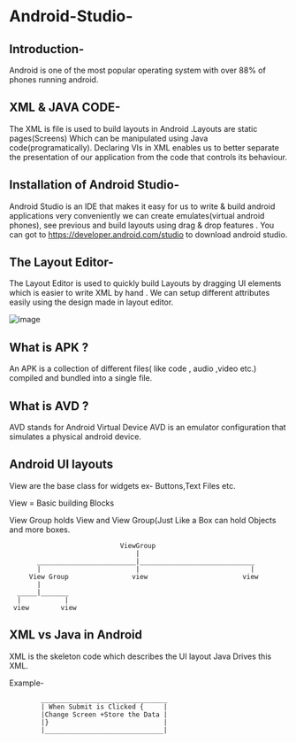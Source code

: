 # Android-Studio-

## Introduction- 

 Android is one of the most popular operating system with over 88% of phones running android.
 
 
## XML & JAVA CODE-
 
 The XML is file is used to build layouts in Android .Layouts are static pages(Screens) Which can be manipulated using Java code(programatically).
 Declaring VIs  in XML enables us to better separate the presentation of our application from the code that controls its behaviour.
 
## Installation of Android Studio-
 
 Android Studio is an IDE that makes it easy for us to write & build android applications very conveniently
 we can create emulates(virtual android phones), see previous and build layouts using drag & drop features .
 You can got to  https://developer.android.com/studio to download android studio.
 
 
 ## The Layout Editor-
 
 The Layout Editor is used to quickly build Layouts by dragging UI elements which is easier to write XML by hand .
 We can setup different attributes easily using the design made in layout editor.
 
 
 
 
 ![image](https://user-images.githubusercontent.com/71562703/110642788-5e9a7800-81d9-11eb-9071-3f045b321240.png)

 
 ## What is APK ?
 
 An APK is a collection of different files( like code , audio  ,video etc.) compiled and bundled into a single file.
 
 
 ## What is AVD ?
 
 AVD stands for Android Virtual Device AVD is an emulator configuration that simulates  a physical android device.
 
 
 ## Android UI layouts 
 
 View are the base class for widgets ex- Buttons,Text Files etc.
 
 View = Basic building Blocks 
 
 View Group holds View and View Group(Just Like a  Box can hold  Objects and more boxes.
 
                                ViewGroup
                                    |
           _________________________|_____________________________
           |                        |                            |
         View Group                view                        view
           |
      _____|_______
      |           |
     view        view
     
     
  ## XML vs Java in Android 
  
  XML is the skeleton code which describes the  UI layout Java Drives this XML.
            
  Example-
            
            ________________________________
            | When Submit is Clicked {     |
            |Change Screen +Store the Data |
            |}                             |
            |______________________________|
  
  
           
 
 
 
 
 
 
 
 
